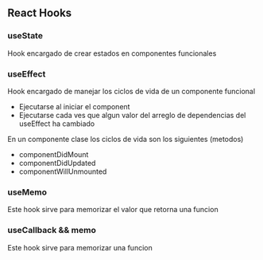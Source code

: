 ## React Hooks

### useState

Hook encargado de crear estados en componentes funcionales

### useEffect

Hook encargado de manejar los ciclos de vida de un componente funcional

- Ejecutarse al iniciar el component
- Ejecutarse cada ves que algun valor del arreglo de dependencias del useEffect ha cambiado

En un componente clase los ciclos de vida son los siguientes (metodos)

- componentDidMount
- componentDidUpdated
- componentWillUnmounted

### useMemo

Este hook sirve para memorizar el valor que retorna una funcion

### useCallback && memo

Este hook sirve para memorizar una funcion
